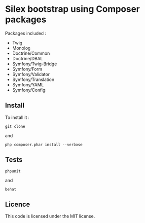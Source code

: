 Silex bootstrap using Composer packages
=======================================

Packages included :

- Twig
- Monolog
- Doctrine/Common
- Doctrine/DBAL
- Symfony/Twig-Bridge
- Symfony/Form
- Symfony/Validator
- Symfony/Translation
- Symfony/YAML
- Symfony/Config

Install
------

To install it :

`git clone`

and

`php composer.phar install --verbose`

Tests
-----

`phpunit`

and

`behat`

Licence
-------

This code is licensed under the MIT license.

